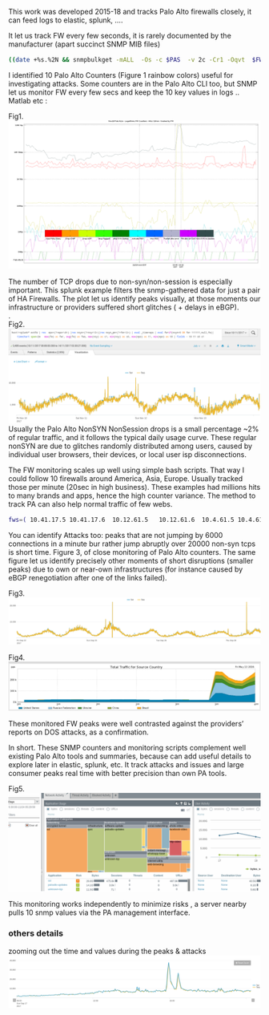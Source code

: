 This work was developed 2015-18 and tracks Palo Alto firewalls closely, it can feed logs to elastic, splunk, …. 

It let us track FW every few seconds, it is rarely documented by the manufacturer (apart succinct SNMP MIB files)  

```bash
((date +%s.%2N && snmpbulkget -mALL  -Os -c $PAS  -v 2c -Cr1 -Oqvt  $FW  enterprises.25461.2.1.2.1.19.8.10 enterprises.25461.2.1.2.1.19.8.14 enterprises.25461.2.1.2.1.19.8.18 enterprises.25461.2.1.2.1.19.8.30   enterprises.25461.2.1.2.1.19.8.31 enterprises.25461.2.1.2.1.19.11.7 1.3.6.1.4.1.25461.2.1.2.3.4  SysUptime && date +%s.%2N  ) | perl -pe 'chop; s/$/ /g' && echo ) >> $bas/pa-$FW.txt #tim sessdeny icmp udp synmaxthre activred nonsynunmatch activeTCP  upti time
```

I identified 10 Palo Alto Counters (Figure 1 rainbow colors) useful for investigating attacks. Some counters are in the Palo Alto CLI too, but SNMP let us monitor FW every few secs and keep the 10 key values in logs .. Matlab etc :
 
Fig1. ![identified 8 Palo Alto Counters that can be monitored and sent to logs (e.g. in Matlab)](18n-counters2.PNG)

The number of TCP drops due to non-syn/non-session is especially important. This splunk example filters the snmp-gathered data for just a pair of HA Firewalls. The plot let us identify peaks visually, at those moments our infrastructure or providers suffered short glitches ( + delays in  eBGP).  
.  
Fig2.  ![demo of TCP peaks detected](1113-fw.png)
Usually the Palo Alto NonSYN NonSession drops is a small percentage ~2% of regular traffic, and it follows the typical daily usage curve. These regular nonSYN are due to glitches randomly distributed among users, caused by individual user browsers, their devices, or local user isp disconnections. 

The FW monitoring scales up well using simple bash scripts. That way I could follow 10 firewalls around America, Asia, Europe. Usually tracked those per minute (20sec in high business). These examples had millions hits to many brands and apps, hence the high counter variance. The method to track PA can also help normal traffic of few webs.
```bash
fws=( 10.41.17.5 10.41.17.6  10.12.61.5   10.12.61.6  10.4.61.5 10.4.61.6 10.6.61.5  10.6.61.6 pwallx-1.domain  pwallx-2.domain   )  #remote pull by FW cluster
```

You can identify Attacks too: peaks that are not jumping by 6000 connections in a minute bur rather jump abruptly over 20000 non-syn tcps is short time. Figure 3, of close monitoring of Palo Alto counters. The same figure let us identify precisely other moments of short disruptions (smaller peaks) due to own or near-own infrastructures (for instance caused by eBGP renegotiation after one of the links failed).
 
Fig3. ![fw Attacks + others ](26s-fw.png)

Fig4. ![provide](ISP-dos-alerts.png) 

These monitored FW peaks were well contrasted against the providers’ reports on DOS attacks, as a confirmation.
   
In short. These SNMP counters and monitoring scripts complement well existing Palo Alto tools and summaries, because can add useful details to explore later in elastic, splunk, etc. It track attacks and issues and large consumer peaks real time with better precision than own PA tools.
  

Fig5.  ![Palo Alto standard summary of traffic](pa-standard.png)


This monitoring works independently to minimize risks , a server nearby pulls 10 snmp values via the PA management interface.


### others details

zooming out the time and values during the peaks & attacks
![demo: nonsessions PAloAlto counter during attacks](nonsess-sep17-12hrs.png) 

 
